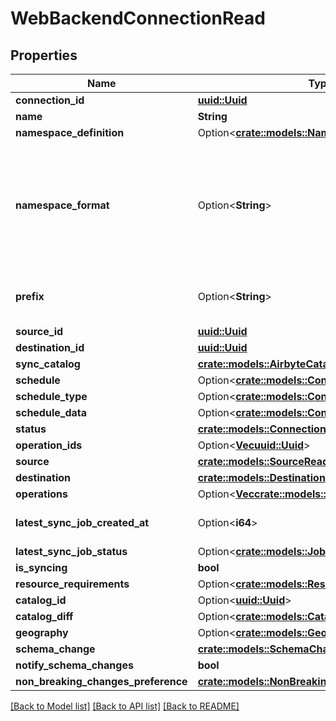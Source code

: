 # WebBackendConnectionRead

## Properties

Name | Type | Description | Notes
------------ | ------------- | ------------- | -------------
**connection_id** | [**uuid::Uuid**](uuid::Uuid.md) |  | 
**name** | **String** |  | 
**namespace_definition** | Option<[**crate::models::NamespaceDefinitionType**](NamespaceDefinitionType.md)> |  | [optional]
**namespace_format** | Option<**String**> | Used when namespaceDefinition is 'customformat'. If blank then behaves like namespaceDefinition = 'destination'. If \"${SOURCE_NAMESPACE}\" then behaves like namespaceDefinition = 'source'. | [optional]
**prefix** | Option<**String**> | Prefix that will be prepended to the name of each stream when it is written to the destination. | [optional]
**source_id** | [**uuid::Uuid**](uuid::Uuid.md) |  | 
**destination_id** | [**uuid::Uuid**](uuid::Uuid.md) |  | 
**sync_catalog** | [**crate::models::AirbyteCatalog**](AirbyteCatalog.md) |  | 
**schedule** | Option<[**crate::models::ConnectionSchedule**](ConnectionSchedule.md)> |  | [optional]
**schedule_type** | Option<[**crate::models::ConnectionScheduleType**](ConnectionScheduleType.md)> |  | [optional]
**schedule_data** | Option<[**crate::models::ConnectionScheduleData**](ConnectionScheduleData.md)> |  | [optional]
**status** | [**crate::models::ConnectionStatus**](ConnectionStatus.md) |  | 
**operation_ids** | Option<[**Vec<uuid::Uuid>**](uuid::Uuid.md)> |  | [optional]
**source** | [**crate::models::SourceRead**](SourceRead.md) |  | 
**destination** | [**crate::models::DestinationRead**](DestinationRead.md) |  | 
**operations** | Option<[**Vec<crate::models::OperationRead>**](OperationRead.md)> |  | [optional]
**latest_sync_job_created_at** | Option<**i64**> | epoch time of the latest sync job. null if no sync job has taken place. | [optional]
**latest_sync_job_status** | Option<[**crate::models::JobStatus**](JobStatus.md)> |  | [optional]
**is_syncing** | **bool** |  | 
**resource_requirements** | Option<[**crate::models::ResourceRequirements**](ResourceRequirements.md)> |  | [optional]
**catalog_id** | Option<[**uuid::Uuid**](uuid::Uuid.md)> |  | [optional]
**catalog_diff** | Option<[**crate::models::CatalogDiff**](CatalogDiff.md)> |  | [optional]
**geography** | Option<[**crate::models::Geography**](Geography.md)> |  | [optional]
**schema_change** | [**crate::models::SchemaChange**](SchemaChange.md) |  | 
**notify_schema_changes** | **bool** |  | 
**non_breaking_changes_preference** | [**crate::models::NonBreakingChangesPreference**](NonBreakingChangesPreference.md) |  | 

[[Back to Model list]](../README.md#documentation-for-models) [[Back to API list]](../README.md#documentation-for-api-endpoints) [[Back to README]](../README.md)


